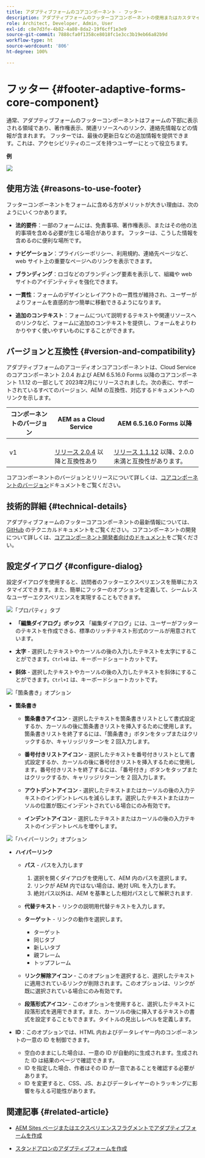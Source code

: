 ```yaml
---
title: アダプティブフォームのコアコンポーネント - フッター
description: アダプティブフォームのフッターコアコンポーネントの使用またはカスタマイズ。
role: Architect, Developer, Admin, User
exl-id: c8e7d3fe-4b82-4a80-8da2-19f6cff1e3e9
source-git-commit: 7888cfa0f1358ce8018fc1e3cc3b19eb66a82b9d
workflow-type: ht
source-wordcount: '806'
ht-degree: 100%

---
```


# フッター {#footer-adaptive-forms-core-component}

通常、アダプティブフォームのフッターコンポーネントはフォームの下部に表示される領域であり、著作権表示、関連リソースへのリンク、連絡先情報などの情報が含まれます。 フッターでは、最後の更新日などの追加情報を提供できます。これは、アクセシビリティのニーズを持つユーザーにとって役立ちます。

**例**

![](/help/adaptive-forms/assets/footer.png)

## 使用方法 {#reasons-to-use-footer}

フッターコンポーネントをフォームに含める方がメリットが大きい理由は、次のようにいくつかあります。

* **法的要件**：一部のフォームには、免責事項、著作権表示、またはその他の法的事項を含める必要が生じる場合があります。 フッターは、こうした情報を含めるのに便利な場所です。

* **ナビゲーション**：プライバシーポリシー、利用規約、連絡先ページなど、web サイト上の重要なページへのリンクを表示できます。

* **ブランディング**：ロゴなどのブランディング要素を表示して、組織や web サイトのアイデンティティを強化できます。

* **一貫性**：フォームのデザインとレイアウトの一貫性が維持され、ユーザーがよりフォームを直感的かつ簡単に移動できるようになります。

* **追加のコンテキスト**：フォームについて説明するテキストや関連リソースへのリンクなど、フォームに追加のコンテキストを提供し、フォームをよりわかりやすく使いやすいものにすることができます。

## バージョンと互換性 {#version-and-compatibility}

アダプティブフォームのアコーディオンコアコンポーネントは、Cloud Service のコアコンポーネント 2.0.4 および AEM 6.5.16.0 Forms 以降のコアコンポーネント 1.1.12 の一部として 2023年2月にリリースされました。次の表に、サポートされているすべてのバージョン、AEM の互換性、対応するドキュメントへのリンクを示します。

| コンポーネントのバージョン | AEM as a Cloud Service | AEM 6.5.16.0 Forms 以降 |
|---|---|---|
| v1 | <br>[リリース 2.0.4](/help/adaptive-forms/version.md) 以降と互換性あり | <br>[リリース 1.1.12](/help/adaptive-forms/version.md) 以降、2.0.0 未満と互換性があります。 |

コアコンポーネントのバージョンとリリースについて詳しくは、[コアコンポーネントのバージョン](/help/adaptive-forms/version.md)ドキュメントをご覧ください。

<!-- ## Sample Component Output {#sample-component-output}

To experience the Accordion Component as well as see examples of its configuration options as well as HTML and JSON output, visit the [Component Library](https://adobe.com/go/aem_cmp_library_accordion). -->

## 技術的詳細 {#technical-details}

アダプティブフォームのフッターコアコンポーネントの最新情報については、[GitHub](https://github.com/adobe/aem-core-forms-components/tree/master/ui.af.apps/src/main/content/jcr_root/apps/core/fd/components/form/footer/v1/footer) のテクニカルドキュメントをご覧ください。コアコンポーネントの開発について詳しくは、[コアコンポーネント開発者向けのドキュメント](/help/developing/overview.md)をご覧ください。


## 設定ダイアログ {#configure-dialog}

設定ダイアログを使用すると、訪問者のフッターエクスペリエンスを簡単にカスタマイズできます。また、簡単にフッターのオプションを定義して、シームレスなユーザーエクスペリエンスを実現することもできます。

![「プロパティ」タブ](/help/adaptive-forms/assets/footer_propertiestab.png)

* **「編集ダイアログ」ボックス**
「編集ダイアログ」には、ユーザーがフッターのテキストを作成できる、標準のリッチテキスト形式のツールが用意されています。

* **太字** - 選択したテキストやカーソルの後の入力したテキストを太字にすることができます。`Ctrl+B` は、キーボードショートカットです。

* **斜体** - 選択したテキストやカーソルの後の入力したテキストを斜体にすることができます。`Ctrl+I` は、キーボードショートカットです。

![「箇条書き」オプション](/help/adaptive-forms/assets/footer_bullet.png)


* **箇条書き**

   * **箇条書きアイコン** - 選択したテキストを箇条書きリストとして書式設定するか、カーソルの後に箇条書きリストを挿入するために使用します。箇条書きリストを終了するには、「箇条書き」ボタンをタップまたはクリックするか、キャリッジリターンを 2 回入力します。

   * **番号付きリストアイコン** - 選択したテキストを番号付きリストとして書式設定するか、カーソルの後に番号付きリストを挿入するために使用します。番号付きリストを終了するには、「番号付き」ボタンをタップまたはクリックするか、キャリッジリターンを 2 回入力します。

   * **アウトデントアイコン** - 選択したテキストまたはカーソルの後の入力テキストのインデントレベルを減らします。選択したテキストまたはカーソルの位置が既にインデントされている場合にのみ有効です。

   * **インデントアイコン** - 選択したテキストまたはカーソルの後の入力テキストのインデントレベルを増やします。

![「ハイパーリンク」オプション](/help/adaptive-forms/assets/footer_link.png)

* **ハイパーリンク**

   * **パス** - パスを入力します
      1. 選択を開くダイアログを使用して、AEM 内のパスを選択します。
      1. リンクが AEM 内ではない場合は、絶対 URL を入力します。
      1. 絶対パス以外は、AEM を基準とした相対パスとして解釈されます.

   * **代替テキスト** - リンクの説明用代替テキストを入力します。

   * **ターゲット** - リンクの動作を選択します。
      * ターゲット
      * 同じタブ
      * 新しいタブ
      * 親フレーム
      * トップフレーム

   * **リンク解除アイコン** - このオプションを選択すると、選択したテキストに適用されているリンクが削除されます。このオプションは、リンクが既に選択されている場合にのみ有効です。

   * **段落形式アイコン** - このオプションを使用すると、選択したテキストに段落形式を適用できます。また、カーソルの後に挿入するテキストの書式を設定することもできます。タイトルの見出しレベルを定義します。

* **ID**：このオプションでは、HTML 内およびデータレイヤー内のコンポーネントの一意の ID を制御できます。

   * 空白のままにした場合は、一意の ID が自動的に生成されます。生成された ID は結果のページで確認できます。
   * ID を指定した場合、作者はその ID が一意であることを確認する必要があります。
   * ID を変更すると、CSS、JS、およびデータレイヤーのトラッキングに影響を与える可能性があります。

## 関連記事 {#related-article}

* [AEM Sites ページまたはエクスペリエンスフラグメントでアダプティブフォームを作成](https://experienceleague.adobe.com/docs/experience-manager-cloud-service/content/forms/adaptive-forms-authoring/create-or-add-an-adaptive-form-to-aem-sites-page.html?lang=ja)

* [スタンドアロンのアダプティブフォームを作成](https://experienceleague.adobe.com/docs/experience-manager-cloud-service/content/forms/adaptive-forms-authoring/authoring-adaptive-forms-core-components/create-an-adaptive-form-on-forms-cs/creating-adaptive-form-core-components.html?lang=ja)
